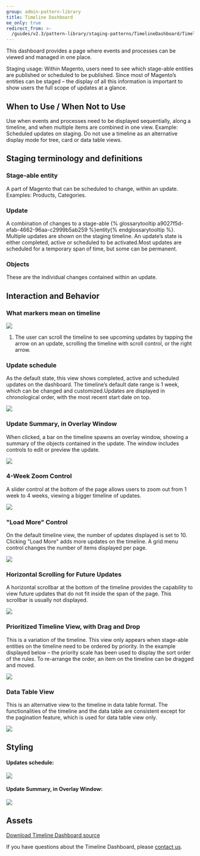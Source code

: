 ```yaml
---
group: admin-pattern-library
title: Timeline Dashboard
ee_only: true
redirect_from: >-
  /guides/v2.3/pattern-library/staging-patterns/TimelineDashboard/Timeline-Dashboard.html
---
```


This dashboard provides a page where events and processes can be viewed and managed in one place.

Staging usage: Within Magento, users need to see which stage-able entities are published or scheduled to be published. Since most of Magento’s entities can be staged – the display of all this information is important to show users the full scope of updates at a glance.

## When to Use / When Not to Use

Use when events and processes need to be displayed sequentially, along a timeline, and when multiple items are combined in one view. Example: Scheduled updates on staging.
Do not use a timeline as an alternative display mode for tree, card or data table views.

## Staging terminology and definitions

### Stage-able entity

A part of Magento that can be scheduled to change, within an update. Examples: Products, Categories.

### Update

A combination of changes to a stage-able {% glossarytooltip a9027f5d-efab-4662-96aa-c2999b5ab259 %}entity{% endglossarytooltip %}. Multiple updates are shown on the staging timeline. An update’s state is either completed, active or scheduled to be activated.Most updates are scheduled for a temporary span of time, but some can be permanent.

### Objects

These are the individual changes contained within an update.

## Interaction and Behavior

### What markers mean on timeline

![]({{page.baseurl}}/pattern-library/staging/images/timeline-dashboard/timeline-notes.jpg)

1. The user can scroll the timeline to see upcoming updates by tapping the arrow on an update, scrolling the timeline with scroll control, or the right arrow.

### Update schedule

As the default state, this view shows completed, active and scheduled updates on the dashboard. The timeline’s default date range is 1 week, which can be changed and customized.Updates are displayed in chronological order, with the most recent start date on top.

![]({{page.baseurl}}/pattern-library/staging/images/timeline-dashboard/updates-scheduled.jpg)

### Update Summary, in Overlay Window

When clicked, a bar on the timeline spawns an overlay window, showing a summary of the objects contained in the update.  The window includes controls to edit or preview the update.

![]({{page.baseurl}}/pattern-library/staging/images/timeline-dashboard/dashboard-summary.jpg)

### 4-Week Zoom Control

A slider control at the bottom of the page allows users to zoom out from 1 week to 4 weeks, viewing a bigger timeline of updates.

![]({{page.baseurl}}/pattern-library/staging/images/timeline-dashboard/four-week-zoom.jpg)

### "Load More" Control

On the default timeline view, the number of updates displayed is set to 10. Clicking "Load More" adds more updates on the timeline. A grid menu control changes the number of items displayed per page.

![]({{page.baseurl}}/pattern-library/staging/images/timeline-dashboard/load-more.jpg)

### Horizontal Scrolling for Future Updates

A horizontal scrollbar at the bottom of the timeline provides the capability to view future updates that do not fit inside the span of the page. This scrollbar is usually not displayed.

![]({{page.baseurl}}/pattern-library/staging/images/timeline-dashboard/scrolled-to-future.jpg)

### Prioritized Timeline View, with Drag and Drop

This is a variation of the timeline. This view only appears when stage-able entities on the timeline need to be ordered by priority. In the example displayed below – the priority scale has been used to display the sort order of the rules. To re-arrange the order, an item on the timeline can be dragged and moved.

![]({{page.baseurl}}/pattern-library/staging/images/timeline-dashboard/priority-schedule.jpg)

### Data Table View

This is an alternative view to the timeline in data table format. The functionalities of the timeline and the data table are consistent except for the pagination feature, which is used for data table view only.

![]({{page.baseurl}}/pattern-library/staging/images/timeline-dashboard/table-view.jpg)

## Styling

#### Updates schedule:

![]({{page.baseurl}}/pattern-library/staging/images/timeline-dashboard/staging-dashboard.jpg)

#### Update Summary, in Overlay Window:

![]({{page.baseurl}}/pattern-library/staging/images/timeline-dashboard/style-summary.jpg)

## Assets

[Download Timeline Dashboard source](src/timeline-dashboard.psd)

If you have questions about the Timeline Dashboard, please [contact us](https://magento.com/company/contact-us).

